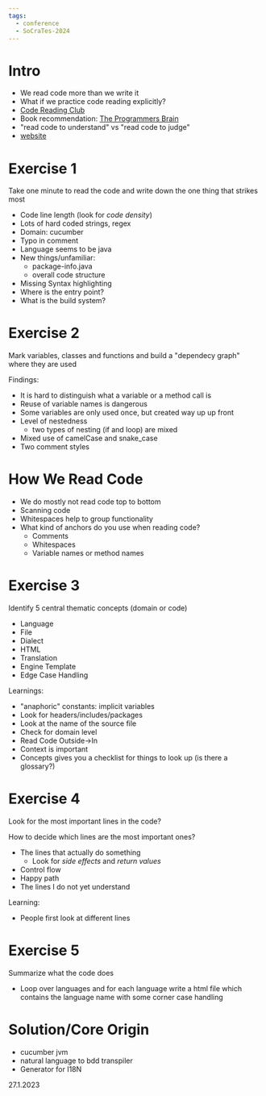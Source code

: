 ```yaml
---
tags:
  - conference
  - SoCraTes-2024
---
```

# Intro

- We read code more than we write it
- What if we practice code reading explicitly?
- [Code Reading Club](https://codereading.club/)
- Book recommendation: [The Programmers Brain](https://www.amazon.de/Programmers-Brain-Every-Programmer-Cognition/dp/1617298670/ref=sr_1_1?crid=22FQ4GQLFU3T4&dib=eyJ2IjoiMSJ9.nfJd9y_cD9mBVVMIF7vmq89_DLVQnMyTvQwL9B7pDVAYeoD4EymPEWqh8ZUOfvjT8y8zHSSkuh4QogYD68oFMaIRhgqNrMIleaAVpS3cKlVDhJT3oq9NgCWORAwRe6vAFni7iZf547sk9hR4AzPAZH36rDkowEARPYCD9dbHCEnhxLzMprFpaYx9TvQL7wHgyx-6U1EQDV1K6ok81UQmSeuw99U_bqmdC4yf3r5Ppgc.-Zui7CgylqzPGPabby21BcWPAmnm9ioi8TrwfjWFb_E&dib_tag=se&keywords=the+programmers+brain&qid=1724313784&sprefix=the+programmers+%2Caps%2C128&sr=8-1)
- "read code to understand" vs "read code to judge"
- [website](https://maritvandijk.com/presentations/code-reading/)

# Exercise 1

Take one minute to read the code and write down the one thing that strikes most

- Code line length (look for *code density*)
- Lots of hard coded strings, regex
- Domain: cucumber
- Typo in comment
- Language seems to be java
- New things/unfamiliar:
	- package-info.java
	- overall code structure
- Missing Syntax highlighting
- Where is the entry point?
- What is the build system?

# Exercise 2

Mark variables, classes and functions and build a "dependecy graph" where they are used

Findings:
- It is hard to distinguish what a variable or a method call is
- Reuse of variable names is dangerous
- Some variables are only used once, but created way up up front
- Level of nestedness
	- two types of nesting (if and loop) are mixed
- Mixed use of camelCase and snake_case
- Two comment styles

# How We Read Code

- We do mostly not read code top to bottom
- Scanning code
- Whitespaces help to group functionality
- What kind of anchors do you use when reading code?
	- Comments
	- Whitespaces
	- Variable names or method names

# Exercise 3

Identify 5 central thematic concepts (domain or code)

- Language
- File
- Dialect
- HTML
- Translation
- Engine Template
- Edge Case Handling

Learnings:
- "anaphoric" constants: implicit variables
- Look for headers/includes/packages
- Look at the name of the source file
- Check for domain level
- Read Code Outside->In
- Context is important
- Concepts gives you a checklist for things to look up (is there a glossary?)

# Exercise 4

Look for the most important lines in the code?

How to decide which lines are the most important ones?
- The lines that actually do something
	- Look for *side effects* and *return values*
- Control flow
- Happy path
- The lines I do not yet understand

Learning:
- People first look at different lines

# Exercise 5

Summarize what the code does

- Loop over languages and for each language write a html file which contains the language name with some corner case handling

# Solution/Core Origin

- cucumber jvm
- natural language to bdd transpiler
- Generator for I18N

27.1.2023
